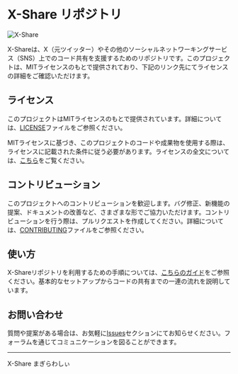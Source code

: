 # X-Share リポジトリ

![X-Share](https://repository-images.githubusercontent.com/680777217/23bdfc6c-2802-4447-96e6-e181724b08b1)

X-Shareは、X（元ツイッター）やその他のソーシャルネットワーキングサービス（SNS）上でのコード共有を支援するためのリポジトリです。このプロジェクトは、MITライセンスのもとで提供されており、下記のリンク先にてライセンスの詳細をご確認いただけます。

## ライセンス

このプロジェクトはMITライセンスのもとで提供されています。詳細については、[LICENSE](https://github.com/MT472562/X-Share/blob/main/LICENSE)ファイルをご参照ください。

MITライセンスに基づき、このプロジェクトのコードや成果物を使用する際は、ライセンスに記載された条件に従う必要があります。ライセンスの全文については、[こちら](LICENSE)をご覧ください。

## コントリビューション

このプロジェクトへのコントリビューションを歓迎します。バグ修正、新機能の提案、ドキュメントの改善など、さまざまな形でご協力いただけます。コントリビューションを行う際は、プルリクエストを作成してください。詳細については、[CONTRIBUTING](CONTRIBUTING.md)ファイルをご参照ください。

## 使い方

X-Shareリポジトリを利用するための手順については、[こちらのガイド](usage_guide.md)をご参照ください。基本的なセットアップからコードの共有までの一連の流れを説明しています。

## お問い合わせ

質問や提案がある場合は、お気軽に[Issues](https://github.com/MT472562/X-Share/issues)セクションにてお知らせください。フォーラムを通じてコミュニケーションを図ることができます。


---
X-Share まぎらわしぃ

